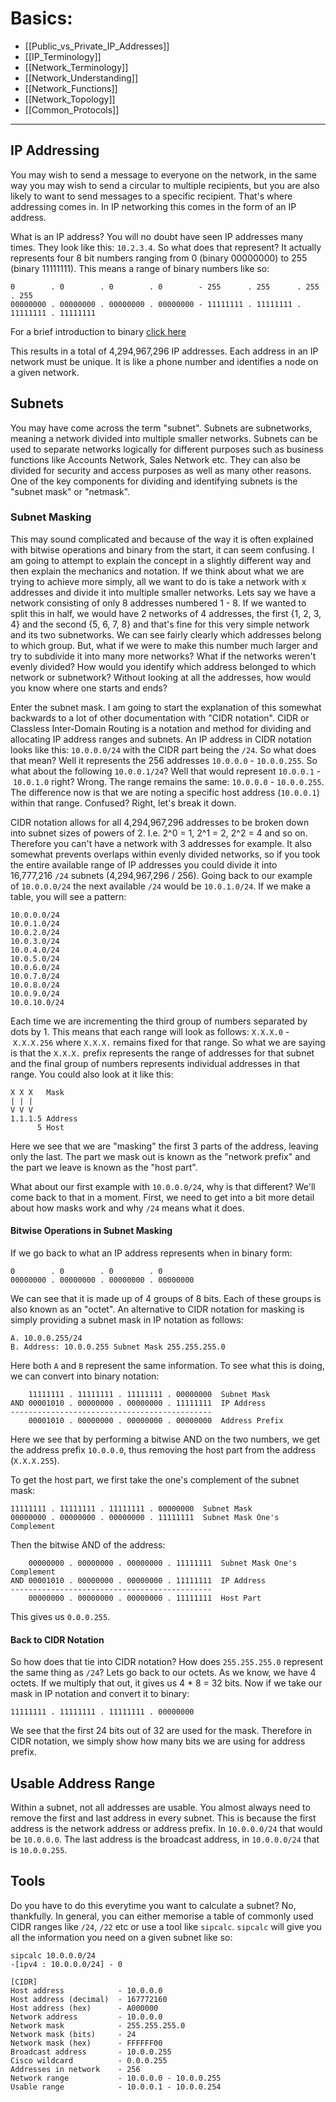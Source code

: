 # Basics:

- [[Public_vs_Private_IP_Addresses]]
- [[IP_Terminology]]
- [[Network_Terminology]]
- [[Network_Understanding]]
- [[Network_Functions]]
- [[Network_Topology]]
- [[Common_Protocols]]

---
## IP Addressing

You may wish to send a message to everyone on the network, in the same way you may wish to send a circular to multiple recipients, but you are also likely to want to send messages to a specific recipient. That's where addressing comes in. In IP networking this comes in the form of an IP address.

What is an IP address? You will no doubt have seen IP addresses many times. They look like this: `10.2.3.4`. So what does that represent? It actually represents four 8 bit numbers ranging from 0 (binary 00000000) to 255 (binary 11111111). This means a range of binary numbers like so:

```
0        . 0        . 0        . 0        - 255      . 255      . 255      . 255  
00000000 . 00000000 . 00000000 . 00000000 - 11111111 . 11111111 . 11111111 . 11111111
```

For a brief introduction to binary [click here](https://www.civo.com/learn/binary-introduction)

This results in a total of 4,294,967,296 IP addresses. Each address in an IP network must be unique. It is like a phone number and identifies a node on a given network.

## Subnets

You may have come across the term "subnet". Subnets are subnetworks, meaning a network divided into multiple smaller networks. Subnets can be used to separate networks logically for different purposes such as business functions like Accounts Network, Sales Network etc. They can also be divided for security and access purposes as well as many other reasons. One of the key components for dividing and identifying subnets is the "subnet mask" or "netmask".

### Subnet Masking

This may sound complicated and because of the way it is often explained with bitwise operations and binary from the start, it can seem confusing. I am going to attempt to explain the concept in a slightly different way and then explain the mechanics and notation. If we think about what we are trying to achieve more simply, all we want to do is take a network with x addresses and divide it into multiple smaller networks. Lets say we have a network consisting of only 8 addresses numbered 1 - 8. If we wanted to split this in half, we would have 2 networks of 4 addresses, the first {1, 2, 3, 4} and the second {5, 6, 7, 8} and that's fine for this very simple network and its two subnetworks. We can see fairly clearly which addresses belong to which group. But, what if we were to make this number much larger and try to subdivide it into many more networks? What if the networks weren't evenly divided? How would you identify which address belonged to which network or subnetwork? Without looking at all the addresses, how would you know where one starts and ends?

Enter the subnet mask. I am going to start the explanation of this somewhat backwards to a lot of other documentation with "CIDR notation". CIDR or Classless Inter-Domain Routing is a notation and method for dividing and allocating IP address ranges and subnets. An IP address in CIDR notation looks like this: `10.0.0.0/24` with the CIDR part being the `/24`. So what does that mean? Well it represents the 256 addresses `10.0.0.0` - `10.0.0.255`. So what about the following `10.0.0.1/24`? Well that would represent `10.0.0.1` - `10.0.1.0` right? Wrong. The range remains the same: `10.0.0.0` - `10.0.0.255`. The difference now is that we are noting a specific host address (`10.0.0.1`) within that range. Confused? Right, let's break it down.

CIDR notation allows for all 4,294,967,296 addresses to be broken down into subnet sizes of powers of 2. I.e. 2^0 = 1, 2^1 = 2, 2^2 = 4 and so on. Therefore you can't have a network with 3 addresses for example. It also somewhat prevents overlaps within evenly divided networks, so if you took the entire available range of IP addresses you could divide it into 16,777,216 `/24` subnets (4,294,967,296 / 256). Going back to our example of `10.0.0.0/24` the next available `/24` would be `10.0.1.0/24`. If we make a table, you will see a pattern:

```
10.0.0.0/24
10.0.1.0/24
10.0.2.0/24
10.0.3.0/24
10.0.4.0/24
10.0.5.0/24
10.0.6.0/24
10.0.7.0/24
10.0.8.0/24
10.0.9.0/24
10.0.10.0/24
```

Each time we are incrementing the third group of numbers separated by dots by 1. This means that each range will look as follows: `X.X.X.0` - `X.X.X.256` where `X.X.X.` remains fixed for that range. So what we are saying is that the `X.X.X.` prefix represents the range of addresses for that subnet and the final group of numbers represents individual addresses in that range. You could also look at it like this:

```
X X X   Mask
| | |
V V V
1.1.1.5 Address
      5 Host
```

Here we see that we are "masking" the first 3 parts of the address, leaving only the last. The part we mask out is known as the "network prefix" and the part we leave is known as the "host part".

What about our first example with `10.0.0.0/24`, why is that different? We'll come back to that in a moment. First, we need to get into a bit more detail about how masks work and why `/24` means what it does.

#### Bitwise Operations in Subnet Masking

If we go back to what an IP address represents when in binary form:

```
0        . 0        . 0        . 0  
00000000 . 00000000 . 00000000 . 00000000
```

We can see that it is made up of 4 groups of 8 bits. Each of these groups is also known as an "octet". An alternative to CIDR notation for masking is simply providing a subnet mask in IP notation as follows:

```
A. 10.0.0.255/24
B. Address: 10.0.0.255 Subnet Mask 255.255.255.0
```

Here both `A` and `B` represent the same information. To see what this is doing, we can convert into binary notation:

```
    11111111 . 11111111 . 11111111 . 00000000  Subnet Mask
AND 00001010 . 00000000 . 00000000 . 11111111  IP Address
---------------------------------------------
    00001010 . 00000000 . 00000000 . 00000000  Address Prefix
```

Here we see that by performing a bitwise AND on the two numbers, we get the address prefix `10.0.0.0`, thus removing the host part from the address (`X.X.X.255`).

To get the host part, we first take the one's complement of the subnet mask:

```
11111111 . 11111111 . 11111111 . 00000000  Subnet Mask
00000000 . 00000000 . 00000000 . 11111111  Subnet Mask One's Complement
```

Then the bitwise AND of the address:

```
    00000000 . 00000000 . 00000000 . 11111111  Subnet Mask One's Complement
AND 00001010 . 00000000 . 00000000 . 11111111  IP Address
---------------------------------------------
    00000000 . 00000000 . 00000000 . 11111111  Host Part
```

This gives us `0.0.0.255`.

#### Back to CIDR Notation

So how does that tie into CIDR notation? How does `255.255.255.0` represent the same thing as `/24`? Lets go back to our octets. As we know, we have 4 octets. If we multiply that out, it gives us 4 * 8 = 32 bits. Now if we take our mask in IP notation and convert it to binary:

```
11111111 . 11111111 . 11111111 . 00000000
```

We see that the first 24 bits out of 32 are used for the mask. Therefore in CIDR notation, we simply show how many bits we are using for address prefix.

## Usable Address Range

Within a subnet, not all addresses are usable. You almost always need to remove the first and last address in every subnet. This is because the first address is the network address or address prefix. In `10.0.0.0/24` that would be `10.0.0.0`. The last address is the broadcast address, in `10.0.0.0/24` that is `10.0.0.255`.

## Tools

Do you have to do this everytime you want to calculate a subnet? No, thankfully. In general, you can either memorise a table of commonly used CIDR ranges like `/24`, `/22` etc or use a tool like `sipcalc`. `sipcalc` will give you all the information you need on a given subnet like so:

```
sipcalc 10.0.0.0/24                                                                       
-[ipv4 : 10.0.0.0/24] - 0

[CIDR]
Host address            - 10.0.0.0
Host address (decimal)  - 167772160
Host address (hex)      - A000000
Network address         - 10.0.0.0
Network mask            - 255.255.255.0
Network mask (bits)     - 24
Network mask (hex)      - FFFFFF00
Broadcast address       - 10.0.0.255
Cisco wildcard          - 0.0.0.255
Addresses in network    - 256
Network range           - 10.0.0.0 - 10.0.0.255
Usable range            - 10.0.0.1 - 10.0.0.254
```